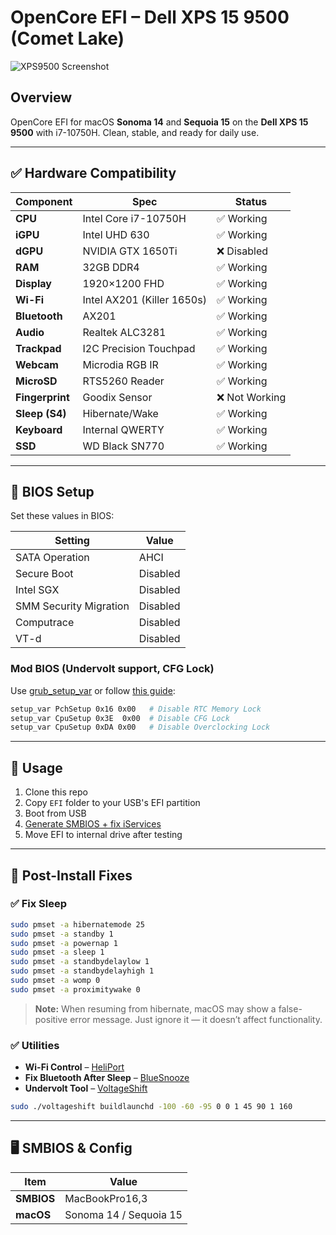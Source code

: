# OpenCore EFI – Dell XPS 15 9500 (Comet Lake)

![XPS9500 Screenshot](https://github.com/user-attachments/assets/325c1f4d-6df3-4e3f-8eb5-3f66e4b5debb)

## Overview
OpenCore EFI for macOS **Sonoma 14** and **Sequoia 15** on the **Dell XPS 15 9500** with i7-10750H. Clean, stable, and ready for daily use.

---

## ✅ Hardware Compatibility

| Component        | Spec                                | Status       |
|------------------|--------------------------------------|--------------|
| **CPU**          | Intel Core i7-10750H                 | ✅ Working    |
| **iGPU**         | Intel UHD 630                        | ✅ Working    |
| **dGPU**         | NVIDIA GTX 1650Ti                    | ❌ Disabled   |
| **RAM**          | 32GB DDR4                            | ✅ Working    |
| **Display**      | 1920×1200 FHD                        | ✅ Working    |
| **Wi-Fi**        | Intel AX201 (Killer 1650s)           | ✅ Working    |
| **Bluetooth**    | AX201                                | ✅ Working    |
| **Audio**        | Realtek ALC3281                      | ✅ Working    |
| **Trackpad**     | I2C Precision Touchpad               | ✅ Working    |
| **Webcam**       | Microdia RGB IR                      | ✅ Working    |
| **MicroSD**      | RTS5260 Reader                       | ✅ Working    |
| **Fingerprint**  | Goodix Sensor                        | ❌ Not Working |
| **Sleep (S4)**   | Hibernate/Wake                       | ✅ Working    |
| **Keyboard**     | Internal QWERTY                      | ✅ Working    |
| **SSD**          | WD Black SN770                       | ✅ Working    |

---

## 🔧 BIOS Setup

Set these values in BIOS:

| Setting                  | Value       |
|--------------------------|-------------|
| SATA Operation           | AHCI        |
| Secure Boot              | Disabled    |
| Intel SGX                | Disabled    |
| SMM Security Migration   | Disabled    |
| Computrace               | Disabled    |
| VT-d                     | Disabled    |

### Mod BIOS (Undervolt support, CFG Lock)

Use [grub_setup_var](https://github.com/XDleader555/grub_setup_var/releases) or follow [this guide](https://linustechtips.com/topic/1323151-dell-xps-9700-undervolting-the-complete-guide/):

```bash
setup_var PchSetup 0x16 0x00   # Disable RTC Memory Lock  
setup_var CpuSetup 0x3E  0x00  # Disable CFG Lock  
setup_var CpuSetup 0xDA 0x00   # Disable Overclocking Lock  
```

---

## 🚀 Usage

1. Clone this repo  
2. Copy `EFI` folder to your USB's EFI partition  
3. Boot from USB  
4. [Generate SMBIOS + fix iServices](https://dortania.github.io/OpenCore-Post-Install/universal/iservices.html)  
5. Move EFI to internal drive after testing  

---

## 🔧 Post-Install Fixes

### ✅ Fix Sleep
```bash
sudo pmset -a hibernatemode 25
sudo pmset -a standby 1
sudo pmset -a powernap 1
sudo pmset -a sleep 1
sudo pmset -a standbydelaylow 1
sudo pmset -a standbydelayhigh 1
sudo pmset -a womp 0
sudo pmset -a proximitywake 0
```

> **Note:** When resuming from hibernate, macOS may show a false-positive error message. Just ignore it — it doesn’t affect functionality.

### ✅ Utilities
- **Wi-Fi Control** – [HeliPort](https://github.com/OpenIntelWireless/HeliPort)
- **Fix Bluetooth After Sleep** – [BlueSnooze](https://github.com/odlp/bluesnooze)
- **Undervolt Tool** – [VoltageShift](https://github.com/sicreative/VoltageShift)

```bash
sudo ./voltageshift buildlaunchd -100 -60 -95 0 0 1 45 90 1 160
```

---

## 🖥 SMBIOS & Config

| Item         | Value               |
|--------------|---------------------|
| **SMBIOS**   | MacBookPro16,3      |
| **macOS**    | Sonoma 14 / Sequoia 15 |
